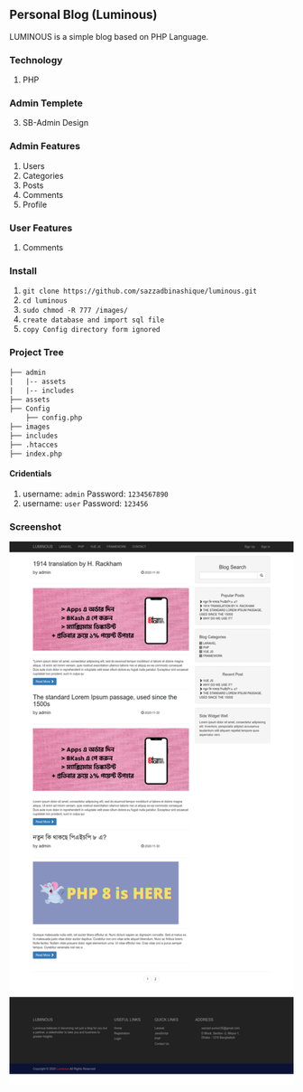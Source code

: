 ## Personal Blog (Luminous)
LUMINOUS is a simple blog based on PHP Language. 
### Technology
1. PHP
### Admin Templete
3. SB-Admin Design

### Admin Features
1. Users
2. Categories
3. Posts
4. Comments
5. Profile



### User Features
1. Comments

### Install
01. `git clone https://github.com/sazzadbinashique/luminous.git`
02. `cd luminous`
03. `sudo chmod -R 777 /images/`
04. `create database and import sql file`
05. `copy Config directory form ignored `
### Project Tree
```Luminous-tree
├── admin
|   |-- assets
|   |-- includes    
├── assets   
├── Config
    ├── config.php
├── images
├── includes
├── .htacces
├── index.php
```
#### Cridentials
01. 
    username: `admin` 
    Password: `1234567890`
02. 
    username: `user` 
    Password: `123456`



### Screenshot

<img src="https://github.com/sazzadbinashique/luminous/blob/master/assets/img/frontpage.png" alt="image">